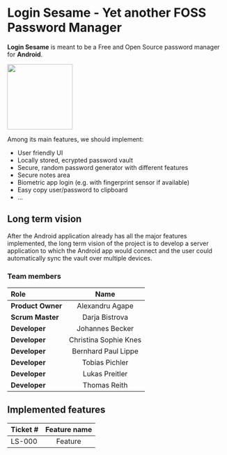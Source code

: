 # Login Sesame - Yet another FOSS Password Manager

**Login Sesame** is meant to be a Free and Open Source password manager for **Android**.

<img src="https://i.postimg.cc/ydrZsWh9/login-sesame-icon.png" width="150">

Among its main features, we should implement:
  
  * User friendly UI
  * Locally stored, ecrypted password vault
  * Secure, random password generator with different features
  * Secure notes area
  * Biometric app login (e.g. with fingerprint sensor if available)
  * Easy copy user/password to clipboard
  * ...

## Long term vision
After the Android application already has all the major features implemented, the long
term vision of the project is to develop a server application to which the Android app
would connect and the user could automatically sync the vault over multiple devices.

### Team members

| Role             | Name                  | 
| :---             |    :----:             |
| **Product Owner**|   Alexandru Agape     |
| **Scrum Master** |   Darja Bistrova      |
| **Developer**    | Johannes Becker       |
| **Developer**    | Christina Sophie Knes |
| **Developer**    | Bernhard Paul Lippe   |
| **Developer**    | Tobias Pichler        |
| **Developer**    | Lukas Preitler        |
| **Developer**    | Thomas Reith          |

## Implemented features
| Ticket #     | Feature name| 
| :---         |    :----:   |
| LS-000       |    Feature  |
